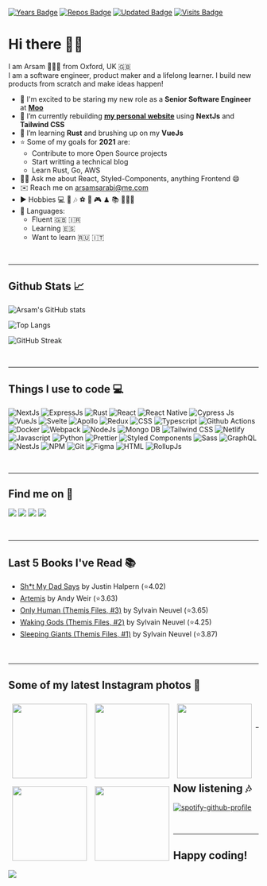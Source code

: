 [![Years Badge](https://badges.pufler.dev/years/arsamsarabi)][a-website]
[![Repos Badge](https://badges.pufler.dev/repos/arsamsarabi)][a-website]
[![Updated Badge](https://badges.pufler.dev/updated/arsamsarabi/arsamsarabi)][a-website]
[![Visits Badge](https://badges.pufler.dev/visits/arsamsarabi/arsamsarabi)][a-website]

# Hi there 👋🏼

I am Arsam 🧑🏻‍💻 from Oxford, UK 🇬🇧 <br />
I am a software engineer, product maker and a lifelong learner. I build new products from scratch and make ideas happen!

- 💼 I'm excited to be staring my new role as a **Senior Software Engineer** at [**Moo**](https://moo.com/uk)
- 🚧 I’m currently rebuilding [**my personal website**][a-website] using **NextJs** and **Tailwind CSS**
- 🌱 I’m learning **Rust** and brushing up on my **VueJs**
- ⭐️ Some of my goals for **2021** are:
  - Contribute to more Open Source projects
  - Start writting a technical blog
  - Learn Rust, Go, AWS
- 👋🏼 Ask me about React, Styled-Components, anything Frontend 😄
- ✉️ Reach me on <arsamsarabi@me.com>
- ▶️ Hobbies 💻 📸 🎶 ⚽️ 🎲 🎮 ♟ 📚 🚴🏼‍♂️
- 💬 Languages:
  - Fluent 🇬🇧 🇮🇷
  - Learning 🇪🇸
  - Want to learn 🇷🇺 🇮🇹

<br />
<hr />

## Github Stats 📈

![Arsam's GitHub stats](https://github-readme-stats.vercel.app/api?username=arsamsarabi&count_private=true&show_icons=true&theme=dracula)

![Top Langs](https://github-readme-stats.vercel.app/api/top-langs/?username=arsamsarabi&layout=compact&theme=dracula)

![GitHub Streak](https://github-readme-streak-stats.herokuapp.com/?user=arsamsarabi&theme=dracula&hide_border=true)

<br />
<hr />

## Things I use to code 💻

![NextJs][nextjs]
![ExpressJs][expressjs]
![Rust][rust]
![React][react]
![React Native][react-native]
![Cypress Js][cypress]
![VueJs][vuejs]
![Svelte][svelte]
![Apollo][apollo]
![Redux][redux]
![CSS][css]
![Typescript][typescript]
![Github Actions][gh-actions]
![Docker][docker]
![Webpack][webpack]
![NodeJs][nodejs]
![Mongo DB][mongodb]
![Tailwind CSS][tailwind]
![Netlify][netlify]
![Javascript][javascript]
![Python][python]
![Prettier][prettier]
![Styled Components][styledcomponents]
![Sass][sass]
![GraphQL][graphql]
![NestJs][nestjs]
![NPM][npm]
![Git][git]
![Figma][figma]
![HTML][html]
![RollupJs][rollup]
<!-- ![Google Cloud][g-cloud] -->
<!-- ![Mac OS][mac-os] -->

<br />
<hr />

## Find me on 💬

[![][linkedin]][a-linkedin]
[![][instagram]][a-instagram]
[![][codepen]][a-codepen]
[![][coffee]][a-coffee]

<br />
<hr />

## Last 5 Books I've Read 📚
<!-- GOODREADS-LIST:START -->
- [Sh*t My Dad Says](https://www.goodreads.com/review/show/2751597721?utm_medium=api&utm_source=rss) by Justin Halpern (⭐️4.02)
- [Artemis](https://www.goodreads.com/review/show/2356332144?utm_medium=api&utm_source=rss) by Andy Weir (⭐️3.63)
- [Only Human (Themis Files, #3)](https://www.goodreads.com/review/show/2375352277?utm_medium=api&utm_source=rss) by Sylvain Neuvel (⭐️3.65)
- [Waking Gods (Themis Files, #2)](https://www.goodreads.com/review/show/2356332794?utm_medium=api&utm_source=rss) by Sylvain Neuvel (⭐️4.25)
- [Sleeping Giants (Themis Files, #1)](https://www.goodreads.com/review/show/2375351975?utm_medium=api&utm_source=rss) by Sylvain Neuvel (⭐️3.87)
<!-- GOODREADS-LIST:END -->

<br />
<hr />

## Some of my latest Instagram photos 📸

<p style="margin-bottom:24px">
<img style="margin:8px" src="https://instagram.flhr10-1.fna.fbcdn.net/v/t51.2885-15/sh0.08/e35/s640x640/194698229_2702209166736413_1499227878383417092_n.jpg?_nc_ht=instagram.flhr10-1.fna.fbcdn.net&_nc_cat=105&_nc_ohc=qnjPRCYDzYIAX9fuQ_O&edm=ABfd0MgBAAAA&ccb=7-4&oh=6086d080402698a28d9f448c4d65e975&oe=610A577A&_nc_sid=7bff83" width="150px" align="left" />

<img style="margin:8px" src="https://instagram.flhr10-2.fna.fbcdn.net/v/t51.2885-15/sh0.08/e35/s640x640/118592177_615717652446925_8278415751423842719_n.jpg?_nc_ht=instagram.flhr10-2.fna.fbcdn.net&_nc_cat=101&_nc_ohc=pf2FOQCaI48AX_sPUlr&edm=ABfd0MgBAAAA&ccb=7-4&oh=07f106f87eb628f7e080694b4c347a29&oe=610A1080&_nc_sid=7bff83" width="150px" align="left" />

<img style="margin:8px" src="https://instagram.flhr10-1.fna.fbcdn.net/v/t51.2885-15/sh0.08/e35/s640x640/57462983_2230830300337358_3318709984552316520_n.jpg?_nc_ht=instagram.flhr10-1.fna.fbcdn.net&_nc_cat=102&_nc_ohc=uNJc4NrSfGAAX_e5sYM&edm=ABfd0MgBAAAA&ccb=7-4&oh=4806a48d7e72629e591bf193bbc0ad8b&oe=610B1850&_nc_sid=7bff83" width="150px" align="left" />

<img style="margin:8px" src="https://instagram.flhr10-2.fna.fbcdn.net/v/t51.2885-15/sh0.08/e35/s640x640/52750271_407660576482920_8790923666778115898_n.jpg?_nc_ht=instagram.flhr10-2.fna.fbcdn.net&_nc_cat=100&_nc_ohc=U5VXQ1lgq4UAX8JdyW1&edm=ABfd0MgBAAAA&ccb=7-4&oh=de9ad0d14dc8f5f078346c63d49367af&oe=610AA047&_nc_sid=7bff83" width="150px" align="left" />

<img style="margin:8px" src="https://instagram.flhr10-1.fna.fbcdn.net/v/t51.2885-15/sh0.08/e35/s640x640/44290199_2213872612269905_6420416278140764845_n.jpg?_nc_ht=instagram.flhr10-1.fna.fbcdn.net&_nc_cat=105&_nc_ohc=nudgOl3HICUAX_PwdoW&edm=APU89FABAAAA&ccb=7-4&oh=22e12aa7531d6cfc7de1f82928bfd0be&oe=610B354D&_nc_sid=86f79a" width="150px" align="left" />
</p>


<br />
<br />
<hr />

## Now listening 🎶

[![spotify-github-profile](https://spotify-github-profile.vercel.app/api/view?uid=a3k21y7i2s68fzjhwadvunoun&cover_image=true&theme=compact)](https://github.com/kittinan/spotify-github-profile)

<br />
<hr />

## Happy coding!

![](https://media.giphy.com/media/5ntdy5Ban1dIY/giphy.gif)




<!-- Socials -->
[a-website]: https://arsam.dev
[a-linkedin]: https://linkedin.com/in/arsam
[a-instagram]: https://instagram.com/arsamsarabi
[a-codepen]: https://codepen.io/arsam
[a-coffee]: https://buymeacoffee.com/arsam

<!-- Languages -->
[typescript]: https://img.shields.io/badge/TypeScript-007ACC?style=flat-square&logo=typescript&logoColor=white
[javascript]: https://img.shields.io/badge/JavaScript-F7DF1E?style=flat-square&logo=javascript&logoColor=black
[python]: https://img.shields.io/badge/Python-FFD43B?style=flat-square&logo=python&logoColor=darkgreen
[rust]: https://img.shields.io/badge/Rust-000000?style=flat-square&logo=rust&logoColor=white

<!-- Tools -->
[react]: https://img.shields.io/badge/React-20232A?style=flat-square&logo=react&logoColor=61DAFB
[react-native]: https://img.shields.io/badge/React_Native-20232A?style=flat-square&logo=react&logoColor=61DAFB
[nodejs]: https://img.shields.io/badge/Node.js-339933?style=flat-square&logo=nodedotjs&logoColor=white
[nextjs]: https://img.shields.io/badge/next.js-000000?style=flat-square&logo=nextdotjs&logoColor=white
[styledcomponents]: https://img.shields.io/badge/styled--components-DB7093?style=flat-square&logo=styled-components&logoColor=white
[sass]: https://img.shields.io/badge/Sass-CC6699?style=flat-square&logo=sass&logoColor=white
[tailwind]: https://img.shields.io/badge/Tailwind_CSS-38B2AC?style=flat-square&logo=tailwind-css&logoColor=white
[graphql]: https://img.shields.io/badge/GraphQl-E10098?style=flat-square&logo=graphql&logoColor=white
[svelte]: https://img.shields.io/badge/Svelte-4A4A55?style=flat-square&logo=svelte&logoColor=FF3E00
[vuejs]: https://img.shields.io/badge/Vue.js-35495E?style=flat-square&logo=vuedotjs&logoColor=4FC08D
[jest]: https://img.shields.io/badge/Jest-C21325?style=flat-square&logo=jest&logoColor=white
[mongodb]: https://img.shields.io/badge/MongoDB-4EA94B?style=flat-square&logo=mongodb&logoColor=white
[expressjs]: https://img.shields.io/badge/Express.js-000000?style=flat-square&logo=express&logoColor=white
[docker]: https://img.shields.io/badge/Docker-2CA5E0?style=flat-square&logo=docker&logoColor=white
[cypress]: https://img.shields.io/badge/Cypress-17202C?style=flat-square&logo=cypress&logoColor=white
[netlify]: https://img.shields.io/badge/Netlify-00C7B7?style=flat-square&logo=netlify&logoColor=white
[gh-actions]: https://img.shields.io/badge/GitHub_Actions-2088FF?style=flat-square&logo=github-actions&logoColor=white
<!-- [g-cloud]: https://img.shields.io/badge/Google_Cloud-4285F4?style=flat-square&logo=google-cloud&logoColor=white -->
<!-- [mac-os]: https://img.shields.io/badge/mac%20os-000000?style=flat-square&logo=apple&logoColor=white -->

[figma]: https://img.shields.io/badge/Figma-F24E1E?style=flat-square&logo=figma&logoColor=white

<!-- [steam]: https://img.shields.io/badge/Steam-000000?style=flat-square&logo=steam&logoColor=white -->

<!-- [youtube]: https://img.shields.io/badge/YouTube-FF0000?style=flat-square&logo=youtube&logoColor=white
[twitch]: https://img.shields.io/badge/Twitch-9146FF?style=flat-square&logo=twitch&logoColor=white
[spotify]: https://img.shields.io/badge/Spotify-1ED760?&style=flat-square&logo=spotify&logoColor=white -->

<!-- [dodge]: https://img.shields.io/badge/dogecoin-C2A633?style=flat-square&logo=dogecoin&logoColor=white -->
[coffee]: https://img.shields.io/badge/Buy_Me_A_Coffee-FFDD00?style=flat-square&logo=buy-me-a-coffee&logoColor=black

[linkedin]: https://img.shields.io/badge/LinkedIn-0077B5?style=flat-square&logo=linkedin&logoColor=white
[instagram]: https://img.shields.io/badge/Instagram-E4405F?style=flat-square&logo=instagram&logoColor=white
[codepen]: https://img.shields.io/badge/Codepen-000000?style=flat-square&logo=codepen&logoColor=white

[webpack]: https://img.shields.io/badge/-Webpack-8DD6F9?style=flat-square&logo=webpack&logoColor=white
[apollo]: https://img.shields.io/badge/-Apollo%20GraphQL-311C87?style=flat-square&logo=apollo-graphql&logoColor=white
[redux]: https://img.shields.io/badge/-Redux-764ABC?style=flat-square&logo=redux&logoColor=white
[nestjs]: https://img.shields.io/badge/-NestJs-ea2845?style=flat-square&logo=nestjs&logoColor=white
[git]: https://img.shields.io/badge/-Git-F05032?style=flat-square&logo=git&logoColor=white
[npm]: https://img.shields.io/badge/-NPM-CB3837?style=flat-square&logo=npm&logoColor=white
[html]: https://img.shields.io/badge/-HTML5-E34F26?style=flat-square&logo=html5&logoColor=white
[css]: https://img.shields.io/badge/CSS3-1572B6?style=flat-square&logo=css3&logoColor=white
[rollup]: https://img.shields.io/badge/-Rollup-EC4A3F?style=flat-square&logo=rollup.js&logoColor=white
[prettier]: https://img.shields.io/badge/-Prettier-F7B93E?style=flat-square&logo=prettier&logoColor=white

